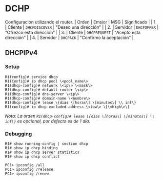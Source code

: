 # DCHP
Configuración utilizando el router.
| Orden | Emsior | MSG | Significado |
| 1. | Cliente | `DHCPDISCOVER` | "Deseo una dirección" |
| 2. | Servidor | `DHCPOFFER` | "Ofrezco esta dirección" |
| 3. | Cliente | `DHCPREQUEST` | "Acepto esta dirección" |
| 4. | Servidor | `DHCPACK` | "Confirmo la aceptación" |

## DHCPIPv4
### Setup
```cisco
R1(config)# service dhcp
R1(Config)# ip dhcp pool \<pool_name\>
R1(dhcp-config)# network \<ip\> \<mask\>
R1(dhcp-config)# default-router \<ip\>
R1(dhcp-config)# dns-server \<ip\>
R1(dhcp-config)# domain-name \<nombre\>
R1(dhcp-config)# lease \{dias \[horas\] \[minutos\] \\ inf\}
R1(config)# ip dhcp excluded-address \<low\> \[\<high\>\]
```
<em>Nota: La orden `R1(dhcp-config)# lease \{dias \[horas\] \[minutos\] \\ inf\}` es opcional, por defecto es de 1 día.</em>

### Debugging
```cisco
R1# show running-config | section dhcp
R1# show ip dhcp binding
R1# show ip dhcp server statistics
R1# show ip dhcp conflict
```

```cisco
PC1> ipconfig /all
PC1> ipconfig /release
PC1> ipconfig /renew
```